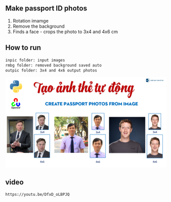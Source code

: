 ## Make passport ID photos
1. Rotation imamge
2. Remove the background
3. Finds a face - crops the photo to 3x4 and 4x6 cm
## How to run
    inpic folder: input images
    rmbg folder: removed background saved auto
    outpic folder: 3x4 and 4x6 output photos
![Screenshot](passport.png)
## video
    https://youtu.be/DfxD_oLBPJQ
